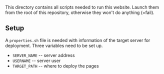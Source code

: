 This directory contains all scripts needed to run this website.
Launch them from the root of this repository, otherwise they won't do anything (=fail).

## Setup

A `properties.sh` file is needed with information of the target server for deployment.
Three variables need to be set up.
  * `SERVER_NAME` -- server address
  * `USERNAME` -- server user
  * `TARGET_PATH` -- where to deploy the pages
